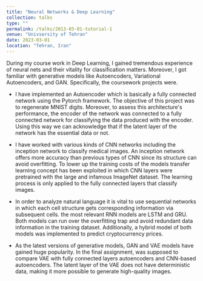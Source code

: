 ```yaml
---
title: "Neural Networks & Deep Learning"
collection: talks
type: ""
permalink: /talks/2013-03-01-tutorial-1
venue: "Univsersity of Tehran"
date: 2023-03-01
location: "Tehran, Iran"
---
```


During my course work in Deep Learning, I gained tremendous experience of neural nets and their vitality for classification matters. Moreover, I got familiar with generative models like Autoencoders, Variational Autoencoders, and GAN. Specifically, the coursework projects were.

* I have implemented an Autoencoder which is basically a fully connected network using the Pytorch framework. The objective of this project was to regenerate MNIST digits. Moreover, to assess this architecture's performance, the encoder of the network was connected to a fully connected network for classifying the data produced with the encoder. Using this way we can acknowledge that if the latent layer of the network has the essential data or not.

* I have worked with various kinds of CNN networks including the inception network to classify medical images. An inception network offers more accuracy than previous types of CNN since its structure can avoid overfitting. To lower up the training costs of the models transfer learning concept has been exploited in which CNN layers were pretrained with the large and infamous ImageNet dataset. The learning process is only applied to the fully connected layers that classify images. 

* In order to analyze natural language it is vital to use sequential networks in which each cell structure gets corresponding information via subsequent cells. the most relevant RNN models are LSTM and GRU. Both models can run over the overfitting trap and avoid redundant data information in the training dataset. Additionally, a hybrid model of both models was implemented to predict cryptocurrency prices.

* As the latest versions of generative models, GAN and VAE models have gained huge popularity. In the final assignment, was supposed to compare VAE with fully connected layers autoencoders and CNN-based autoencoders. The latent layer of the VAE does not have deterministic data, making it more possible to generate high-quality images.